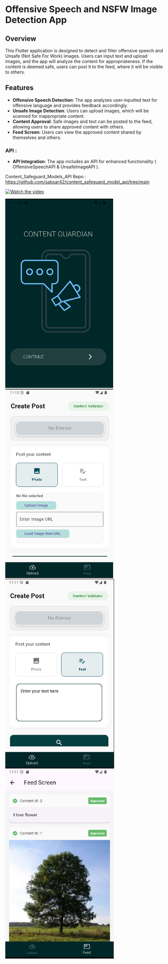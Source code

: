 # Offensive Speech and NSFW Image Detection App

## Overview

This Flutter application is designed to detect and filter offensive speech and Unsafe (Not Safe For Work) images. Users can input text and upload images, and the app will analyze the content for appropriateness. If the content is deemed safe, users can post it to the feed, where it will be visible to others.

## Features

- **Offensive Speech Detection**: The app analyzes user-inputted text for offensive language and provides feedback accordingly.
- **Unsafe Image Detection**: Users can upload images, which will be scanned for inappropriate content.
- **Content Approval**: Safe images and text can be posted to the feed, allowing users to share approved content with others.
- **Feed Screen**: Users can view the approved content shared by themselves and others.
### API :
- **API Integration**: The app includes an API for enhanced functionality ( OffensiveSpeechAPI & UnsafeImageAPI ).

Content_Safeguard_Models_API Repo : https://github.com/sabsar42/content_safeguard_model_api/tree/main

[![Watch the video](https://img.youtube.com/vi/YzBwc_2c2Eg/0.jpg)](https://www.youtube.com/watch?v=YzBwc_2c2Eg)



![img_3.png](img_3.png)
![img.png](img.png)
![img_1.png](img_1.png)
![img_2.png](img_2.png)
